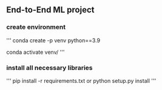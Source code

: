 ## End-to-End ML project

### create environment

'''
conda create -p venv python==3.9

conda activate venv/
'''

### install all necessary libraries
'''
pip install -r requirements.txt
            or
python setup.py install
'''
